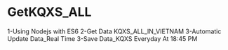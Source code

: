# GetKQXS_ALL
1-Using Nodejs with ES6
2-Get Data KQXS_ALL_IN_VIETNAM
3-Automatic Update Data_Real Time
3-Save Data_KQXS Everyday At 18:45 PM
